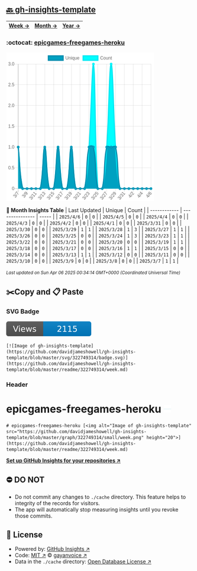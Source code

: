 ## [🔙 gh-insights-template](https://github.com/davidjameshowell/gh-insights-template)
| [**Week →**](https://github.com/davidjameshowell/gh-insights-template/blob/master/readme/322749314/week.md) | [**Month →**](https://github.com/davidjameshowell/gh-insights-template/blob/master/readme/322749314/month.md) | [**Year →**](https://github.com/davidjameshowell/gh-insights-template/blob/master/readme/322749314/year.md) |
 | ------------ | --------------- | ----- |

### :octocat: [epicgames-freegames-heroku](https://github.com/davidjameshowell/epicgames-freegames-heroku)
![Image of gh-insights-template](https://github.com/davidjameshowell/gh-insights-template/blob/master/graph/322749314/large/month.png)

**:calendar: Month Insights Table**
| Last Updated | Unique | Count |
 | ------------ | --------------- | ----- |
 | `2025/4/6` |  `0` | `0` |
 | `2025/4/5` |  `0` | `0` |
 | `2025/4/4` |  `0` | `0` |
 | `2025/4/3` |  `0` | `0` |
 | `2025/4/2` |  `0` | `0` |
 | `2025/4/1` |  `0` | `0` |
 | `2025/3/31` |  `0` | `0` |
 | `2025/3/30` |  `0` | `0` |
 | `2025/3/29` |  `1` | `1` |
 | `2025/3/28` |  `1` | `3` |
 | `2025/3/27` |  `1` | `1` |
 | `2025/3/26` |  `0` | `0` |
 | `2025/3/25` |  `0` | `0` |
 | `2025/3/24` |  `1` | `3` |
 | `2025/3/23` |  `1` | `1` |
 | `2025/3/22` |  `0` | `0` |
 | `2025/3/21` |  `0` | `0` |
 | `2025/3/20` |  `0` | `0` |
 | `2025/3/19` |  `1` | `1` |
 | `2025/3/18` |  `0` | `0` |
 | `2025/3/17` |  `0` | `0` |
 | `2025/3/16` |  `1` | `1` |
 | `2025/3/15` |  `0` | `0` |
 | `2025/3/14` |  `0` | `0` |
 | `2025/3/13` |  `1` | `1` |
 | `2025/3/12` |  `0` | `0` |
 | `2025/3/11` |  `0` | `0` |
 | `2025/3/10` |  `0` | `0` |
 | `2025/3/9` |  `0` | `0` |
 | `2025/3/8` |  `0` | `0` |
 | `2025/3/7` |  `1` | `1` |

<small><i>Last updated on Sun Apr 06 2025 00:34:14 GMT+0000 (Coordinated Universal Time)</i></small>

## ✂️Copy and 📋 Paste
### SVG Badge
[![Image of gh-insights-template](https://github.com/davidjameshowell/gh-insights-template/blob/master/svg/322749314/badge.svg)](https://github.com/davidjameshowell/gh-insights-template/blob/master/readme/322749314/week.md)
```readme
[![Image of gh-insights-template](https://github.com/davidjameshowell/gh-insights-template/blob/master/svg/322749314/badge.svg)](https://github.com/davidjameshowell/gh-insights-template/blob/master/readme/322749314/week.md)
```
### Header
# epicgames-freegames-heroku [<img alt="Image of gh-insights-template" src="https://github.com/davidjameshowell/gh-insights-template/blob/master/graph/322749314/small/week.png" height="20">](https://github.com/davidjameshowell/gh-insights-template/blob/master/readme/322749314/week.md)
```readme
# epicgames-freegames-heroku [<img alt="Image of gh-insights-template" src="https://github.com/davidjameshowell/gh-insights-template/blob/master/graph/322749314/small/week.png" height="20">](https://github.com/davidjameshowell/gh-insights-template/blob/master/readme/322749314/week.md)
```
[**Set up GitHub Insights for your repositories ↗️**](https://github.com/gayanvoice/github-insights)
## ⛔ DO NOT
- Do not commit any changes to `./cache` directory. This feature helps to integrity of the records for visitors.
- The app will automatically stop measuring insights until you revoke those commits.
## 📄 License
- Powered by: [GitHub Insights ↗️](https://github.com/gayanvoice/github-insights)
- Code: [MIT ↗️](./LICENSE) © [gayanvoice ↗️](https://github.com/gayanvoice)
- Data in the `./cache` directory: [Open Database License ↗️](https://opendatacommons.org/licenses/odbl/1-0/)